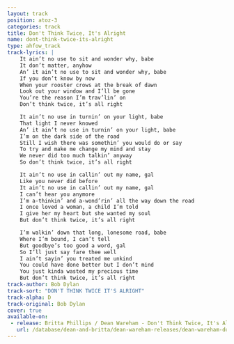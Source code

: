 ```yaml
---
layout: track
position: atoz-3
categories: track
title: Don't Think Twice, It's Alright
name: dont-think-twice-its-alright
type: ahfow_track
track-lyrics: |
    It ain’t no use to sit and wonder why, babe
    It don’t matter, anyhow
    An’ it ain’t no use to sit and wonder why, babe
    If you don’t know by now
    When your rooster crows at the break of dawn
    Look out your window and I’ll be gone
    You’re the reason I’m trav’lin’ on
    Don’t think twice, it’s all right

    It ain’t no use in turnin’ on your light, babe
    That light I never knowed
    An’ it ain’t no use in turnin’ on your light, babe
    I’m on the dark side of the road
    Still I wish there was somethin’ you would do or say
    To try and make me change my mind and stay
    We never did too much talkin’ anyway
    So don’t think twice, it’s all right

    It ain’t no use in callin’ out my name, gal
    Like you never did before
    It ain’t no use in callin’ out my name, gal
    I can’t hear you anymore
    I’m a-thinkin’ and a-wond’rin’ all the way down the road
    I once loved a woman, a child I’m told
    I give her my heart but she wanted my soul
    But don’t think twice, it’s all right

    I’m walkin’ down that long, lonesome road, babe
    Where I’m bound, I can’t tell
    But goodbye’s too good a word, gal
    So I’ll just say fare thee well
    I ain’t sayin’ you treated me unkind
    You could have done better but I don’t mind
    You just kinda wasted my precious time
    But don’t think twice, it’s all right
track-author: Bob Dylan
track-sort: "DON'T THINK TWICE IT'S ALRIGHT"
track-alpha: D
track-original: Bob Dylan
cover: true
available-on:
 - release: Britta Phillips / Dean Wareham - Don't Think Twice, It's Alright / Hey Paula
   url: /database/dean-and-britta/dean-wareham-releases/dean-wareham-dont-think-twice-hey-paula/
---
```

